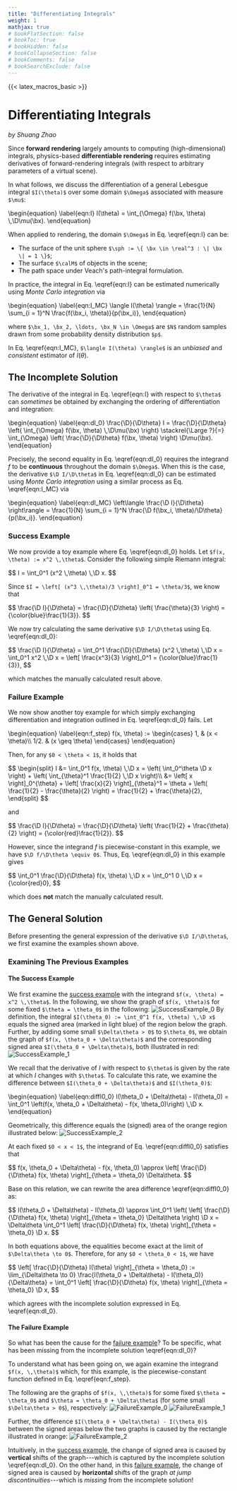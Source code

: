 ```yaml
---
title: "Differentiating Integrals"
weight: 1
mathjax: true
# bookFlatSection: false
# bookToc: true
# bookHidden: false
# bookCollapseSection: false
# bookComments: false
# bookSearchExclude: false
---
```


{{< latex_macros_basic >}}

# Differentiating Integrals

_by Shuang Zhao_

Since **forward rendering** largely amounts to computing (high-dimensional) integrals, physics-based **differentiable rendering** requires estimating derivatives of forward-rendering integrals (with respect to arbitrary parameters of a virtual scene).

In what follows, we discuss the differentiation of a general Lebesgue integral `$I(\theta)$` over some domain `$\Omega$` associated with measure `$\mu$`:

<div>
\begin{equation}
  \label{eqn:I}
  I(\theta) = \int_{\Omega} f(\bx, \theta) \,\D\mu(\bx).
\end{equation}
</div>

When applied to rendering, the domain `$\Omega$` in Eq. \eqref{eqn:I} can be:

- The surface of the unit sphere `$\sph := \{ \bx \in \real^3 : \| \bx \| = 1 \}$`;
- The surface `$\calM$` of objects in the scene;
- The path space under Veach's path-integral formulation.

In practice, the integral in Eq. \eqref{eqn:I} can be estimated numerically using *Monte Carlo integration* via

<div>
\begin{equation}
  \label{eqn:I_MC}
  \langle I(\theta) \rangle = \frac{1}{N} \sum_{i = 1}^N \frac{f(\bx_i, \theta)}{p(\bx_i)},
\end{equation}
</div>

where `$\bx_1, \bx_2, \ldots, \bx_N \in \Omega$` are `$N$` random samples drawn from some probability density distribution `$p$`.

In Eq. \eqref{eqn:I_MC}, `$\langle I(\theta) \rangle$` is an *unbiased* and *consistent* estimator of $I(\theta)$.


## The Incomplete Solution

The derivative of the integral in Eq. \eqref{eqn:I} with respect to `$\theta$` can *sometimes* be obtained by exchanging the ordering of differentiation and integration:

<div>
\begin{equation}
  \label{eqn:dI_0}
  \frac{\D}{\D\theta} I = \frac{\D}{\D\theta} \left( \int_{\Omega} f(\bx, \theta) \,\D\mu(\bx) \right)
  \stackrel{\Large ?}{=} \int_{\Omega} \left( \frac{\D}{\D\theta} f(\bx, \theta) \right) \D\mu(\bx).
\end{equation}
</div>

Precisely, the second equality in Eq. \eqref{eqn:dI_0} requires the integrand $f$ to be **continuous** throughout the domain `$\Omega$`.
When this is the case, the derivative `$\D I/\D\theta$` in Eq. \eqref{eqn:dI_0} can be estimated using *Monte Carlo integration* using a similar process as Eq. \eqref{eqn:I_MC} via

<div>
\begin{equation}
  \label{eqn:dI_MC}
  \left\langle \frac{\D I}{\D\theta} \right\rangle = \frac{1}{N} \sum_{i = 1}^N \frac{\D f(\bx_i, \theta)/\D\theta}{p(\bx_i)}.
\end{equation}
</div>


### Success Example

We now provide a toy example where Eq. \eqref{eqn:dI_0} holds.
Let `$f(x, \theta) := x^2 \,\theta$`. Consider the following simple Riemann integral:

<div>
$$
  I = \int_0^1 (x^2 \,\theta) \,\D x.
$$
</div>

Since `$I = \left[ (x^3 \,\theta)/3 \right]_0^1 = \theta/3$`, we know that

<div>
$$
  \frac{\D I}{\D\theta} = \frac{\D}{\D\theta} \left( \frac{\theta}{3} \right)
  = {\color{blue}\frac{1}{3}}.
$$
</div>

We now try calculating the same derivative `$\D I/\D\theta$` using Eq. \eqref{eqn:dI_0}:

<div>
$$
  \frac{\D I}{\D\theta} = \int_0^1 \frac{\D}{\D\theta} (x^2 \,\theta) \,\D x
  = \int_0^1 x^2 \,\D x
  = \left[ \frac{x^3}{3} \right]_0^1
  = {\color{blue}\frac{1}{3}},
$$
</div>

which matches the manually calculated result above.


### Failure Example

We now show another toy example for which simply exchanging differentiation and integration outlined in Eq. \eqref{eqn:dI_0} fails.
Let

<div>
\begin{equation}
  \label{eqn:f_step}
  f(x, \theta) := \begin{cases}
    1, & (x < \theta)\\
    1/2. & (x \geq \theta)
  \end{cases}
\end{equation}
</div>

Then, for any `$0 < \theta < 1$`, it holds that

<div>
$$
  \begin{split}
  I &= \int_0^1 f(x, \theta) \,\D x 
  = \left( \int_0^\theta \D x \right) + \left( \int_{\theta}^1 \frac{1}{2} \,\D x \right)\\
  &= \left[ x \right]_0^{\theta} + \left[ \frac{x}{2} \right]_{\theta}^1
  = \theta + \left( \frac{1}{2} - \frac{\theta}{2} \right)
  = \frac{1}{2} + \frac{\theta}{2},
  \end{split}
$$
</div>

and

<div>
$$
  \frac{\D I}{\D\theta} = \frac{\D}{\D\theta} \left( \frac{1}{2} + \frac{\theta}{2} \right) = {\color{red}\frac{1}{2}}.
$$
</div>

However, since the integrand $f$ is piecewise-constant in this example, we have `$\D f/\D\theta \equiv 0$`.
Thus, Eq. \eqref{eqn:dI_0} in this example gives

<div>
$$
  \int_0^1 \frac{\D}{\D\theta} f(x, \theta) \,\D x = \int_0^1 0 \,\D x = {\color{red}0},
$$
</div>

which does **not** match the manually calculated result.


## The General Solution

Before presenting the general expression of the derivative `$\D I/\D\theta$`, we first examine the examples shown above.

### Examining The Previous Examples

#### The Success Example

We first examine the [success example](#success-example) with the integrand `$f(x, \theta) = x^2 \,\theta$`.
In the following, we show the graph of `$f(x, \theta)$` for some fixed `$\theta = \theta_0$` in the following:
![SuccessExample_0](/images/diff-render/basics/diff-int/SuccessExample_0_ManimCE_v0.17.2.png)
By definition, the integral `$I(\theta_0) := \int_0^1 f(x, \theta) \,\D x$` equals the signed area (marked in light blue) of the region below the graph.
Further, by adding some small `$\Delta\theta > 0$` to `$\theta_0$`, we obtain the graph of `$f(x, \theta_0 + \Delta\theta)$` and the corresponding signed area `$I(\theta_0 + \Delta\theta)$`, both illustrated in red:
![SuccessExample_1](/images/diff-render/basics/diff-int/SuccessExample_1_ManimCE_v0.17.2.png)

We recall that the derivative of $I$ with respect to `$\theta$` is given by the rate at which $I$ changes with `$\theta$`.
To calculate this rate, we examine the difference between `$I(\theta_0 + \Delta\theta)$` and `$I(\theta_0)$`:

<div>
\begin{equation}
  \label{eqn:diffI0_0}
  I(\theta_0 + \Delta\theta) - I(\theta_0) = \int_0^1 \left(f(x, \theta_0 + \Delta\theta) - f(x, \theta_0)\right) \,\D x.
\end{equation}
</div>

Geometrically, this difference equals the (signed) area of the orange region illustrated below:
![SuccessExample_2](/images/diff-render/basics/diff-int/SuccessExample_2_ManimCE_v0.17.2.png)

At each fixed `$0 < x < 1$`, the integrand of Eq. \eqref{eqn:diffI0_0} satisfies that

<div>
$$
  f(x, \theta_0 + \Delta\theta) - f(x, \theta_0) \approx \left[ \frac{\D}{\D\theta} f(x, \theta) \right]_{\theta = \theta_0} \Delta\theta.
$$
</div>

Base on this relation, we can rewrite the area difference \eqref{eqn:diffI0_0} as:

<div>
$$
  I(\theta_0 + \Delta\theta) - I(\theta_0)
  \approx \int_0^1 \left( \left[ \frac{\D}{\D\theta} f(x, \theta) \right]_{\theta = \theta_0} \Delta\theta \right) \D x
  = \Delta\theta \int_0^1 \left[ \frac{\D}{\D\theta} f(x, \theta) \right]_{\theta = \theta_0} \D x.
$$
</div>

In both equations above, the equalities become exact at the limit of `$\Delta\theta \to 0$`.
Therefore, for any `$0 < \theta_0 < 1$`, we have

<div>
$$
  \left[ \frac{\D}{\D\theta} I(\theta) \right]_{\theta = \theta_0}
  := \lim_{\Delta\theta \to 0} \frac{I(\theta_0 + \Delta\theta) - I(\theta_0)}{\Delta\theta} = \int_0^1 \left[ \frac{\D}{\D\theta} f(x, \theta) \right]_{\theta = \theta_0} \D x,
$$
</div>

which agrees with the incomplete solution expressed in Eq. \eqref{eqn:dI_0}.


#### The Failure Example

So what has been the cause for the [failure example](#failure-example)?
To be specific, what has been missing from the incomplete solution \eqref{eqn:dI_0}?

To understand what has been going on, we again examine the integrand `$f(x, \,\theta)$` which, for this example, is the piecewise-constant function defined in Eq. \eqref{eqn:f_step}.

The following are the graphs of `$f(x, \,\theta)$` for some fixed `$\theta = \theta_0$` and `$\theta = \theta_0 + \Delta\theta$` (for some small `$\Delta\theta > 0$`), respectively:
![FailureExample_0](/images/diff-render/basics/diff-int/FailureExample_0_ManimCE_v0.17.2.png)
![FailureExample_1](/images/diff-render/basics/diff-int/FailureExample_1_ManimCE_v0.17.2.png)

Further, the difference `$I(\theta_0 + \Delta\theta) - I(\theta_0)$` between the signed areas below the two graphs is caused by the rectangle illustrated in orange:
![FailureExample_2](/images/diff-render/basics/diff-int/FailureExample_2_ManimCE_v0.17.2.png)

Intuitively, in the [success example](#success-example), the change of signed area is caused by **vertical** shifts of the graph---which is captured by the incomplete solution \eqref{eqn:dI_0}.
On the other hand, in this [failure example](#failure-example), the change of signed area is caused by **horizontal** shifts of the graph *at jump discontinuities*---which is *missing* from the incomplete solution!
